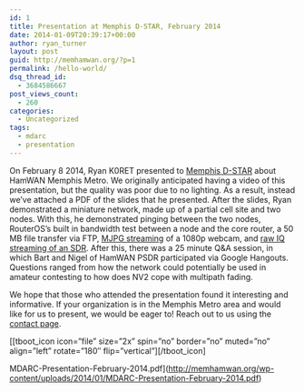 ```yaml
---
id: 1
title: Presentation at Memphis D-STAR, February 2014
date: 2014-01-09T20:39:17+00:00
author: ryan_turner
layout: post
guid: http://memhamwan.org/?p=1
permalink: /hello-world/
dsq_thread_id:
  - 3684586667
post_views_count:
  - 260
categories:
  - Uncategorized
tags:
  - mdarc
  - presentation
---
```

On February 8 2014, Ryan K0RET presented to [Memphis D-STAR](https://sites.google.com/site/memphisdstar/) about HamWAN Memphis Metro. We originally anticipated having a video of this presentation, but the quality was poor due to no lighting. As a result, instead we&#8217;ve attached a PDF of the slides that he presented. After the slides, Ryan demonstrated a miniature network, made up of a partial cell site and two nodes. With this, he demonstrated pinging between the two nodes, RouterOS&#8217;s built in bandwidth test between a node and the core router, a 50 MB file transfer via FTP, [MJPG streaming](https://github.com/jacksonliam/mjpg-streamer) of a 1080p webcam, and [raw IQ streaming of an SDR](http://sdr.osmocom.org/trac/wiki/rtl-sdr#rtl_tcp). After this, there was a 25 minute Q&A session, in which Bart and Nigel of HamWAN PSDR participated via Google Hangouts. Questions ranged from how the network could potentially be used in amateur contesting to how does NV2 cope with multipath fading.

We hope that those who attended the presentation found it interesting and informative. If your organization is in the Memphis Metro area and would like for us to present, we would be eager to! Reach out to us using the [contact page](http://memhamwan.org/?page_id=28).

[\[tboot\_icon icon=&#8221;file&#8221; size=&#8221;2x&#8221; spin=&#8221;no&#8221; border=&#8221;no&#8221; muted=&#8221;no&#8221; align=&#8221;left&#8221; rotate=&#8221;180&#8243; flip=&#8221;vertical&#8221;\]\[/tboot\_icon\]
  
MDARC-Presentation-February-2014.pdf](http://memhamwan.org/wp-content/uploads/2014/01/MDARC-Presentation-February-2014.pdf)